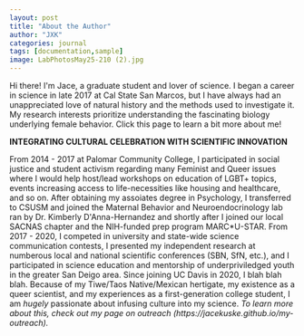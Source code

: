 ```yaml
---
layout: post
title: "About the Author"
author: "JXK"
categories: journal
tags: [documentation,sample]
image: LabPhotosMay25-210 (2).jpg
---
```


Hi there! I'm Jace, a graduate student and lover of science. I began a career in science in late 2017 at Cal State San Marcos, but I have always had an unappreciated love of natural history and the methods used to investigate it. My research interests prioritize understanding the fascinating biology underlying female behavior. Click this page to learn a bit more about me!
<p></p>
<p></p>
<b>INTEGRATING CULTURAL CELEBRATION WITH SCIENTIFIC INNOVATION</b>
<p></p>From 2014 - 2017 at Palomar Community College, I participated in social justice and student activism regarding many Feminist and Queer issues where I would help host/lead workshops on education of LGBT+ topics, events increasing access to life-necessities like housing and healthcare, and so on. After obtaining my assoiates degree in Psychology, I transferred to CSUSM and joined the Maternal Behavior and Neuroendocrinology lab ran by Dr. Kimberly D'Anna-Hernandez and shortly after I joined our local SACNAS chapter and the NIH-funded prep program MARC*U-STAR. From 2017 - 2020, I competed in university and state-wide science communication contests, I presented my independent research at numberous local and national scientific conferences (SBN, SfN, etc.), and I participated in science education and mentorship of underpriviledged youth in the greater San Deigo area. Since joining UC Davis in 2020, I blah blah blah. Because of my Tiwe/Taos Native/Mexican hertigate, my existence as a queer scientist, and my experiences as a first-generation college student, I am <i>hugely</i> passionate about infusing culture into my science. <i>To learn more about this, check out my page on outreach (https://jacekuske.github.io/my-outreach).</i> 
